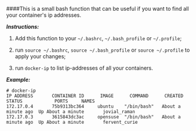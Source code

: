 ####This is a small bash function that can be useful if you want to find all your container's ip addresses.

***Instructions:*** 

1) Add this function to your ```~/.bashrc```, ```~/.bash_profile``` or ```~/.profile```;

2) run ```source ~/.bashrc```, ```source ~/.bash_profile``` or ```source ~/.profile``` to apply your changes;

3) run ```docker-ip``` to list ip-addresses of all your containers.

***Example:***
```
# docker-ip
IP ADDRESS       CONTAINER ID      IMAGE      COMMAND      CREATED            STATUS            PORTS     NAMES
172.17.0.4       75b9313bc364     ubuntu    "/bin/bash"   About a minute ago  Up About a minute       jovial_raman
172.17.0.3       3615843dc3ac     opensuse  "/bin/bash"   About a minute ago  Up About a minute       fervent_curie
```
